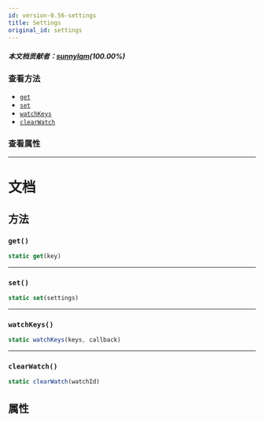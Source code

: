 ```yaml
---
id: version-0.56-settings
title: Settings
original_id: settings
---
```

##### 本文档贡献者：[sunnylqm](https://github.com/search?q=sunnylqm%40qq.com+in%3Aemail&type=Users)(100.00%)

### 查看方法

* [`get`](settings.md#get)
* [`set`](settings.md#set)
* [`watchKeys`](settings.md#watchkeys)
* [`clearWatch`](settings.md#clearwatch)

### 查看属性

---

# 文档

## 方法

### `get()`

```jsx
static get(key)
```

---

### `set()`

```jsx
static set(settings)
```

---

### `watchKeys()`

```jsx
static watchKeys(keys, callback)
```

---

### `clearWatch()`

```jsx
static clearWatch(watchId)
```

## 属性
